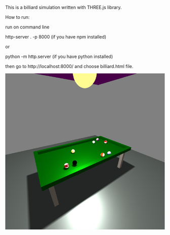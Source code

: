 This is a billiard simulation written with THREE.js library. 

How to run: 

run on command line

http-server . -p 8000     (if you have npm installed)

or

python -m http.server     (if you have python installed)

then go to http://localhost:8000/ and choose billiard.html file.

![screeshot of the billiard](billiard.png)


